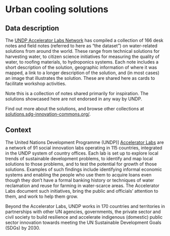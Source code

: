 # Urban cooling solutions

## Data description
The [UNDP Accelerator Labs Network](https://www.undp.org/acceleratorlabs/) has compiled a collection of 166 desk notes and field notes (referred to here as “the dataset”) on water-related solutions from around the world. These range from technical solutions for harvesting water, to citizen science initiatives for measuring the quality of water, to roofing materials, to hydroponics systems. Each note includes a short description of the solution, geographic information of where it was mapped, a link to a longer description of the solution, and (in most cases) an image that illustrates the solution. These are shared here as cards to facilitate workshop activities.

Note this is a collection of notes shared primarily for inspiration. The solutions showcased here are not endorsed in any way by UNDP.

Find out more about the solutions, and browse other collections at [solutions.sdg-innovation-commons.org/](https://solutions.sdg-innovation-commons.org/en/browse/pads/pinned?pinboard=101).

## Context 
The United Nations Development Programme (UNDP)] [Accelerator Labs](https://www.undp.org/acceleratorlabs) are a network of 91 social innovation labs operating in 115 countries, integrated in the UNDP system of country offices. Each lab is set up to explore local trends of sustainable development problems, to identify and map local solutions to those problems, and to test the potential for growth of those solutions. Examples of such findings include identifying informal economic systems and enabling the people who use them to acquire loans even though they don’t have a formal banking history or techniques of water reclamation and reuse for farming in water-scarce areas. The Accelerator Labs document such initiatives, bring the public and officials’ attention to them, and work to help them grow. 

Beyond the Accelerator Labs, UNDP works in 170 countries and territories in partnerships with other UN agencies, governments, the private sector and civil society to build resilience and accelerate indigenous (domestic) public sector innovation towards meeting the UN Sustainable Development Goals (SDGs) by 2030. 